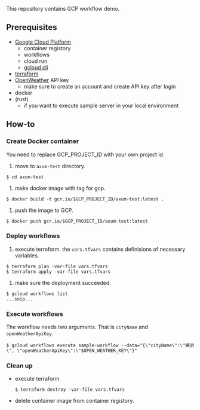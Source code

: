 This repository contains GCP workflow demo.

## Prerequisites
- [Google Cloud Platform](https://cloud.google.com/)
  - container registory
  - workflows
  - cloud run
  - [gcloud cli](https://cloud.google.com/cli)
- [terraform](https://www.terraform.io/)
- [OpenWeather](https://openweathermap.org/) API key
  - make sure to create an account and create API key after login
- docker
- (rust)
  - if you want to execute sample server in your local environment

## How-to

### Create Docker container

You need to replace GCP_PROJECT_ID with your own project id.

1. move to `axum-test` directory.
  ```
  $ cd axum-test
  ```
1. make docker image with tag for gcp.
  ```
  $ docker build -t gcr.io/$GCP_PROJECT_ID/axum-test:latest .
  ```
1. push the image to GCP.
  ```
  $ docker push gcr.io/$GCP_PROJECT_ID/axum-test:latest
  ```

### Deploy workflows

1. execute terraform. the `vars.tfvars` contains definisions of necessary variables.
  ```
  $ terraform plan -var-file vars.tfvars
  $ terraform apply -var-file vars.tfvars
  ```
1. make sure the deployment succeeded.
  ```
  $ gcloud workflows list
  ...snip...
  ```

### Execute workflows

The workflow needs two arguments. That is `cityName` and `openWeatherApiKey`.

```
$ gcloud workflows execute sample-workflow --data="{\"cityName\":\"横浜\", \"openWeatherApiKey\":\"$OPEN_WEATHER_KEY\"}"
```

### Clean up

- execute terraform
  ```
  $ terraform destroy -var-file vars.tfvars
  ```

- delete container image from container registory.

